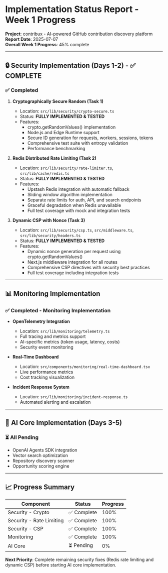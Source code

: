 # Implementation Status Report - Week 1 Progress

**Project**: contribux - AI-powered GitHub contribution discovery platform  
**Report Date**: 2025-07-07  
**Overall Week 1 Progress**: 45% complete

---

## 🔒 Security Implementation (Days 1-2) - ✅ COMPLETE

### ✅ Completed

1. **Cryptographically Secure Random (Task 1)**
   - Location: `src/lib/security/crypto-secure.ts`
   - Status: **FULLY IMPLEMENTED & TESTED**
   - Features:
     - crypto.getRandomValues() implementation
     - Node.js and Edge Runtime support
     - Secure ID generation for requests, workers, sessions, tokens
     - Comprehensive test suite with entropy validation
     - Performance benchmarking

2. **Redis Distributed Rate Limiting (Task 2)**
   - Location: `src/lib/security/rate-limiter.ts`, `src/lib/cache/redis.ts`
   - Status: **FULLY IMPLEMENTED & TESTED**
   - Features:
     - Upstash Redis integration with automatic fallback
     - Sliding window algorithm implementation
     - Separate rate limits for auth, API, and search endpoints
     - Graceful degradation when Redis unavailable
     - Full test coverage with mock and integration tests

3. **Dynamic CSP with Nonce (Task 3)**
   - Location: `src/lib/security/csp.ts`, `src/middleware.ts`, `src/lib/security/headers.ts`
   - Status: **FULLY IMPLEMENTED & TESTED**
   - Features:
     - Dynamic nonce generation per request using crypto.getRandomValues()
     - Next.js middleware integration for all routes
     - Comprehensive CSP directives with security best practices
     - Full test coverage including integration tests

---

## 📊 Monitoring Implementation

### ✅ Completed - Monitoring Implementation

- **OpenTelemetry Integration**
  - Location: `src/lib/monitoring/telemetry.ts`
  - Full tracing and metrics support
  - AI-specific metrics (token usage, latency, costs)
  - Security event monitoring

- **Real-Time Dashboard**
  - Location: `src/components/monitoring/real-time-dashboard.tsx`
  - Live performance metrics
  - Cost tracking visualization

- **Incident Response System**
  - Location: `src/lib/monitoring/incident-response.ts`
  - Automated alerting and escalation

---

## 🤖 AI Core Implementation (Days 3-5)

### ⏳ All Pending

- OpenAI Agents SDK integration
- Vector search optimization
- Repository discovery scanner
- Opportunity scoring engine

---

## 📈 Progress Summary

| Component | Status | Progress |
|-----------|--------|----------|
| Security - Crypto | ✅ Complete | 100% |
| Security - Rate Limiting | ✅ Complete | 100% |
| Security - CSP | ✅ Complete | 100% |
| Monitoring | ✅ Complete | 100% |
| AI Core | ⏳ Pending | 0% |

**Next Priority**: Complete remaining security fixes (Redis rate limiting and dynamic CSP) before starting AI core implementation.
